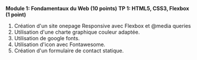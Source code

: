 **Module 1: Fondamentaux du Web (10 points)**
**TP 1: HTML5, CSS3, Flexbox (1 point)**
1. Création d'un site onepage Responsive avec Flexbox et @media queries
2. Utilisation d'une charte graphique couleur adaptée.
3. Utilisation de google fonts.
4. Utilisation d'icon avec Fontawesome.
5. Création d'un formulaire de contact statique.
